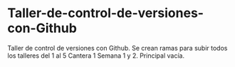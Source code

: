# Taller-de-control-de-versiones-con-Github
Taller de control de versiones con Github. Se crean ramas para subir todos los talleres del 1 al 5 Cantera 1 Semana 1 y 2. Principal vacía.  
